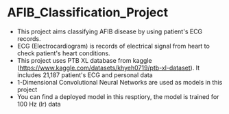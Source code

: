 # AFIB_Classification_Project
* This project aims classifying AFIB disease by using patient's ECG records.
* ECG (Electrocardiogram) is records of electrical signal from heart to check patient's heart conditions.
* This project uses PTB XL database from kaggle (https://www.kaggle.com/datasets/khyeh0719/ptb-xl-dataset). It includes 21,187 patient's ECG and personal data
* 1-Dimensional Convolutional Neural Networks are used as models in this project
* You can find a deployed model in this resptiory, the model is trained for 100 Hz (lr) data



